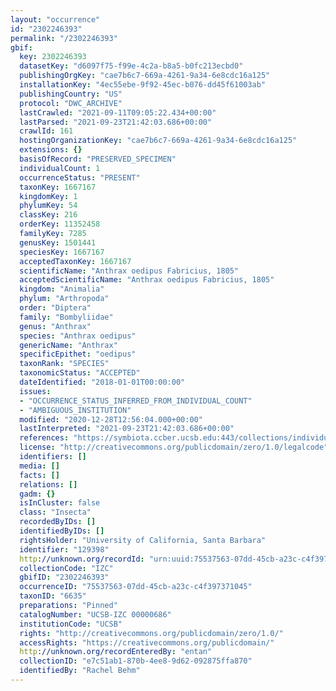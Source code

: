 ```yaml
---
layout: "occurrence"
id: "2302246393"
permalink: "/2302246393"
gbif:
  key: 2302246393
  datasetKey: "d6097f75-f99e-4c2a-b8a5-b0fc213ecbd0"
  publishingOrgKey: "cae7b6c7-669a-4261-9a34-6e8cdc16a125"
  installationKey: "4ec55ebe-9f92-45ec-b076-dd45f61003ab"
  publishingCountry: "US"
  protocol: "DWC_ARCHIVE"
  lastCrawled: "2021-09-11T09:05:22.434+00:00"
  lastParsed: "2021-09-23T21:42:03.686+00:00"
  crawlId: 161
  hostingOrganizationKey: "cae7b6c7-669a-4261-9a34-6e8cdc16a125"
  extensions: {}
  basisOfRecord: "PRESERVED_SPECIMEN"
  individualCount: 1
  occurrenceStatus: "PRESENT"
  taxonKey: 1667167
  kingdomKey: 1
  phylumKey: 54
  classKey: 216
  orderKey: 11352458
  familyKey: 7285
  genusKey: 1501441
  speciesKey: 1667167
  acceptedTaxonKey: 1667167
  scientificName: "Anthrax oedipus Fabricius, 1805"
  acceptedScientificName: "Anthrax oedipus Fabricius, 1805"
  kingdom: "Animalia"
  phylum: "Arthropoda"
  order: "Diptera"
  family: "Bombyliidae"
  genus: "Anthrax"
  species: "Anthrax oedipus"
  genericName: "Anthrax"
  specificEpithet: "oedipus"
  taxonRank: "SPECIES"
  taxonomicStatus: "ACCEPTED"
  dateIdentified: "2018-01-01T00:00:00"
  issues:
  - "OCCURRENCE_STATUS_INFERRED_FROM_INDIVIDUAL_COUNT"
  - "AMBIGUOUS_INSTITUTION"
  modified: "2020-12-28T12:56:04.000+00:00"
  lastInterpreted: "2021-09-23T21:42:03.686+00:00"
  references: "https://symbiota.ccber.ucsb.edu:443/collections/individual/index.php?occid=129398"
  license: "http://creativecommons.org/publicdomain/zero/1.0/legalcode"
  identifiers: []
  media: []
  facts: []
  relations: []
  gadm: {}
  isInCluster: false
  class: "Insecta"
  recordedByIDs: []
  identifiedByIDs: []
  rightsHolder: "University of California, Santa Barbara"
  identifier: "129398"
  http://unknown.org/recordId: "urn:uuid:75537563-07dd-45cb-a23c-c4f397371045"
  collectionCode: "IZC"
  gbifID: "2302246393"
  occurrenceID: "75537563-07dd-45cb-a23c-c4f397371045"
  taxonID: "6635"
  preparations: "Pinned"
  catalogNumber: "UCSB-IZC 00000686"
  institutionCode: "UCSB"
  rights: "http://creativecommons.org/publicdomain/zero/1.0/"
  accessRights: "https://creativecommons.org/publicdomain/"
  http://unknown.org/recordEnteredBy: "entan"
  collectionID: "e7c51ab1-870b-4ee8-9d62-092875ffa870"
  identifiedBy: "Rachel Behm"
---
```

